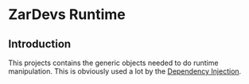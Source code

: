 # ZarDevs Runtime

## Introduction

This projects contains the generic objects needed to do runtime manipulation. This is obviously used a lot by the [Dependency Injection](../Dependency/README.md).
